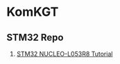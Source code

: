 # KomKGT
## STM32 Repo
1. [STM32 NUCLEO-L053R8 Tutorial](https://github.com/KomKGT/STM32-NUCLEO-L053R8/tree/main/Tutorial)
